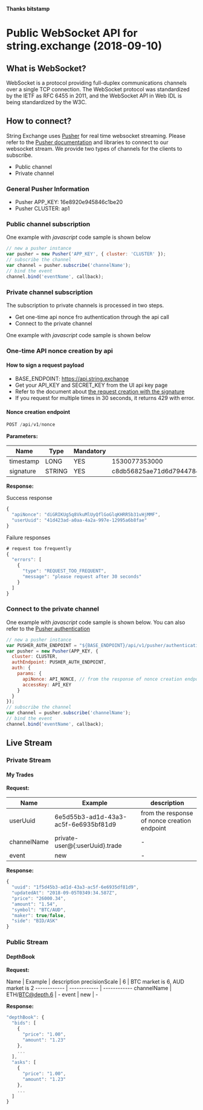 **Thanks bitstamp**

# Public WebSocket API for string.exchange (2018-09-10)


## What is WebSocket?

WebSocket is a protocol providing full-duplex communications channels over a single TCP connection. The WebSocket protocol was standardized by the IETF as RFC 6455 in 2011, and the WebSocket API in Web IDL is being standardized by the W3C.

## How to connect?

String Exchange uses [Pusher](https://pusher.com/) for real time websocket streaming. Please refer to the [Pusher documentation](https://pusher.com/docs) and libraries to connect to our websocket stream. We provide two types of channels for the clients to subscribe.

* Public channel
* Private channel

### General Pusher Information

* Pusher APP_KEY: 16e8920e945846c1be20
* Pusher CLUSTER: ap1

### Public channel subscription

One example with *javascript* code sample is shown below

```javascript
// new a pusher instance
var pusher = new Pusher('APP_KEY', { cluster: 'CLUSTER' });
// subscribe the channel
var channel = pusher.subscribe('channelName');
// bind the event
channel.bind('eventName', callback);
```

### Private channel subscription

The subscription to private channels is processed in two steps.

* Get one-time api nonce fro authentication through the api call
* Connect to the private channel

One example with *javascript* code sample is shown below

### One-time API nonce creation by api

#### How to sign a request payload

  * BASE_ENDPOINT: https://api.string.exchange
  * Get your API_KEY and SECRET_KEY from the UI api key page
  * Refer to the document about [the request creation with the signature ](https://github.com/blockchaintech-au/string-exchange-api-docs/blob/master/rest-api.md#endpoint-security-type)
  * If you request for multiple times in 30 seconds, it returns 429 with error.

#### Nonce creation endpoint

```javascript
POST /api/v1/nonce
```

**Parameters:**

Name | Type | Mandatory | Example
------------ | ------------ | ------------ | ------------
timestamp | LONG | YES | 1530077353000 |
signature | STRING | YES | c8db56825ae71d6d79447849e617115f4a920fa2acdcab2b053c4b2838bd6b71 |

**Response:**

Success response
```javascript
{
  "apiNonce": "diGRIKUg5q8VkuMlUyQflGoGlqKHRR5b31vHjMMF",
  "userUuid": "41d423ad-a0aa-4a2a-997e-12995a6b8fae"
}
```

Failure responses
```javascript
# request too frequently
{
  "errors": [
    {
      "type": "REQUEST_TOO_FREQUENT",
      "message": "please request after 30 seconds"
    }
  ]
}
```

### Connect to the private channel

One example with *javascript* code sample is shown below. You can also refer to the [Pusher authentication](https://pusher.com/docs/authenticating_users)

```javascript
// new a pusher instance
var PUSHER_AUTH_ENDPOINT = "${BASE_ENDPOINT}/api/v1/pusher/authentication"
var pusher = new Pusher(APP_KEY, {
  cluster: CLUSTER,
  authEndpoint: PUSHER_AUTH_ENDPOINT,
  auth: {
    params: {
      apiNonce: API_NONCE, // from the response of nonce creation endpoint
      accessKey: API_KEY
    }
  }
});
// subscribe the channel
var channel = pusher.subscribe('channelName');
// bind the event
channel.bind('eventName', callback);
```

## Live Stream

### Private Stream

#### My Trades

**Request:**

Name  | Example | description |
------------ | ------------ | ------------ 
userUuid | 6e5d55b3-ad1d-43a3-ac5f-6e6935bf81d9 | from the response of nonce creation endpoint
channelName | private-user@{:userUuid}.trade | -
event | new | -

**Response:**

```javascript
{
  "uuid": "1f5d45b3-ad1d-43a3-ac5f-6e6935df81d9", 
  "updatedAt": "2018-09-05T0349:34.587Z", 
  "price": "26000.34", 
  "amount": "1.54", 
  "symbol": "BTC/AUD",
  "maker": true/false,
  "side": "BID/ASK"
}
```

### Public Stream

#### DepthBook

**Request:**

Name  | Example | description
precisionScale | 6 | BTC market is 6, AUD market is 2
------------ | ------------ | ------------ 
channelName | ETH/BTC@depth.6 | -
event | new | -

**Response:**

```javascript
"depthBook": {
  "bids": [
    {
      "price": "1.00",
      "amount": "1.23"
    },
    ...
  ],
  "asks": [
    {
      "price": "1.00",
      "amount": "1.23"
    },
    ...
  ]
}
```
